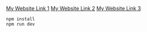 [My Website Link 1](https://my-portfolio-sable-seven-64.vercel.app/)
[My Website Link 2](https://master--gouravpandey.netlify.app/)
[My Website Link 3](https://663b33a7ed9f7c105953224f--gouravpandey.netlify.app//)


```
npm install
npm run dev
```


